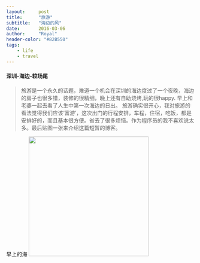 ```yaml
---
layout:     post
title:      "旅游"
subtitle:   "海边的风"
date:       2016-03-06
author:     "Royal"
header-color: "#82B550"
tags:
    - life
    - travel
---
```

#### 深圳-海边-较场尾
>  旅游是一个永久的话题，难道一个机会在深圳的海边度过了一个夜晚，海边的房子也很多错，装修的很精细，晚上还有自助烧烤,玩的很happy. 早上和老婆一起去看了人生中第一次海边的日出。
>  旅游确实很开心，我对旅游的看法觉得我们应该‘富游’，这次出门的行程安排，车程，住宿，吃饭，都是安排好的，而且基本很方便。省去了很多烦恼。作为程序员的我不喜欢说太多。最后贴图一张来介绍这篇短暂的博客。

早上的海
<img class="shadow" width="320" src="{{ site.baseurl }}/img/in-post/post-trave-morning/morning-of-sea.jpg" />